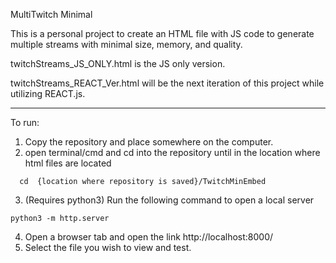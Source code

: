 MultiTwitch Minimal

This is a personal project to create an HTML file with JS code to generate multiple streams with minimal size, memory, and quality.

twitchStreams_JS_ONLY.html is the JS only version.

twitchStreams_REACT_Ver.html will be the next iteration of this project while utilizing REACT.js.

--------------------------

To run:
1. Copy the repository and place somewhere on the computer.
2. open terminal/cmd and cd into the repository until in the location where html files are located
```
  cd  {location where repository is saved}/TwitchMinEmbed
```
3. (Requires python3) Run the following command to open a local server
 ```
python3 -m http.server
``` 
4. Open a browser tab and open the link http://localhost:8000/
5. Select the file you wish to view and test.
